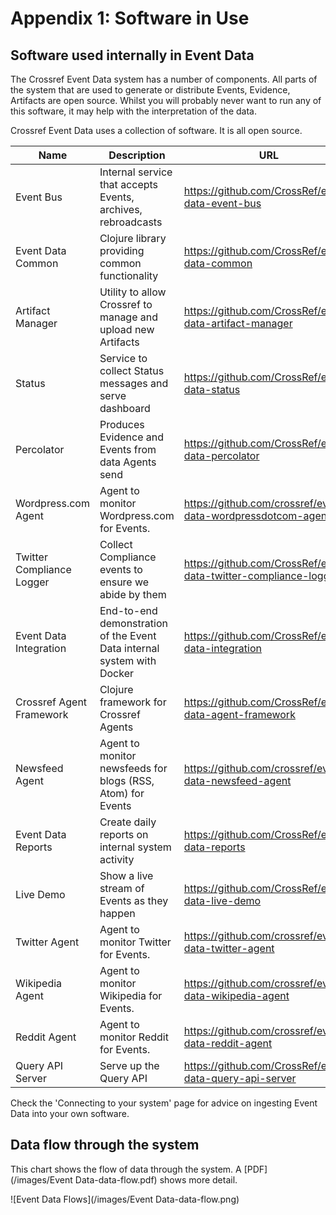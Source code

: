 # Appendix 1: Software in Use

## Software used internally in Event Data

The Crossref Event Data system has a number of components. All parts of the system that are used to generate or distribute Events, Evidence, Artifacts are open source. Whilst you will probably never want to run any of this software, it may help with the interpretation of the data.

Crossref Event Data uses a collection of software. It is all open source. 

| Name                      | Description                                                     | URL                                                              | Maintainer          |
|---------------------------|-----------------------------------------------------------------|------------------------------------------------------------------|---------------------|
| Event Bus                 | Internal service that accepts Events, archives, rebroadcasts    | https://github.com/CrossRef/event-data-event-bus                 | jwass@crossref.org  |
| Event Data Common         | Clojure library providing common functionality                  | https://github.com/CrossRef/event-data-common                    | jwass@crossref.org  |
| Artifact Manager          | Utility to allow Crossref to manage and upload new Artifacts    | https://github.com/CrossRef/event-data-artifact-manager          | jwass@crossref.org  |
| Status                    | Service to collect Status messages and serve dashboard          | https://github.com/CrossRef/event-data-status                    | jwass@crossref.org  |
| Percolator                | Produces Evidence and Events from data Agents send              | https://github.com/CrossRef/event-data-percolator                | jwass@crossref.org  |
| Wordpress.com Agent       | Agent to monitor Wordpress.com for Events.                      | https://github.com/crossref/event-data-wordpressdotcom-agent     | jwass@crossref.org  |
| Twitter Compliance Logger | Collect Compliance events to ensure we abide by them            | https://github.com/CrossRef/event-data-twitter-compliance-logger | jwass@crossref.org  |
| Event Data Integration    | End-to-end demonstration of the Event Data internal system with Docker | https://github.com/CrossRef/event-data-integration               | jwass@crossref.org  |
| Crossref Agent Framework  | Clojure framework for Crossref Agents                           | https://github.com/CrossRef/event-data-agent-framework           | jwass@crossref.org  |
| Newsfeed Agent            | Agent to monitor newsfeeds for blogs (RSS, Atom) for Events     | https://github.com/crossref/event-data-newsfeed-agent            | jwass@crossref.org  |
| Event Data Reports        | Create daily reports on internal system activity                | https://github.com/CrossRef/event-data-reports                   | jwass@crossref.org  |
| Live Demo                 | Show a live stream of Events as they happen                     | https://github.com/CrossRef/event-data-live-demo                 | jwass@crossref.org  |
| Twitter Agent             | Agent to monitor Twitter for Events.                            | https://github.com/crossref/event-data-twitter-agent             | jwass@crossref.org  |
| Wikipedia Agent           | Agent to monitor Wikipedia for Events.                          | https://github.com/crossref/event-data-wikipedia-agent           | jwass@crossref.org  |
| Reddit Agent              | Agent to monitor Reddit for Events.                             | https://github.com/crossref/event-data-reddit-agent              | jwass@crossref.org  |
| Query API Server          | Serve up the Query API                                          |https://github.com/CrossRef/event-data-query-api-server           | jwass@crossref.org  |

Check the 'Connecting to your system' page for advice on ingesting Event Data into your own software. 

## Data flow through the system

This chart shows the flow of data through the system. A [PDF](/images/Event Data-data-flow.pdf) shows more detail.

![Event Data Flows](/images/Event Data-data-flow.png)



